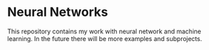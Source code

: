 # Neural Networks
This repository contains my work with neural network and machine learning.
In the future there will be more examples and subprojects.
